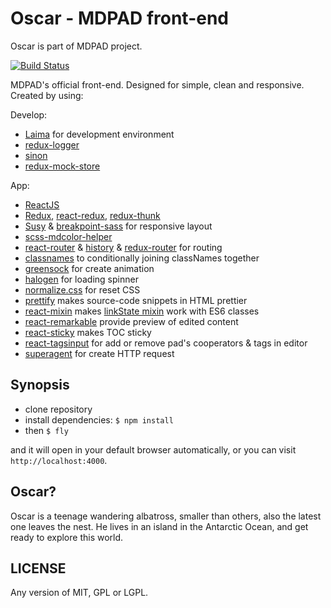 # Oscar - MDPAD front-end

Oscar is part of MDPAD project.

[![Build Status](https://travis-ci.org/Patrolavia/oscar.svg?branch=travis)](https://travis-ci.org/Patrolavia/oscar)

MDPAD's official front-end. Designed for simple, clean and responsive. Created by using:

Develop:
- [Laima](https://github.com/indigofeather/Laima) for development environment
- [redux-logger](https://github.com/fcomb/redux-logger)
- [sinon](https://github.com/sinonjs/sinon)
- [redux-mock-store](https://github.com/arnaudbenard/redux-mock-store)

App:
- [ReactJS](https://github.com/facebook/react)
- [Redux](https://github.com/rackt/redux), [react-redux](https://github.com/rackt/react-redux), [redux-thunk](https://github.com/gaearon/redux-thunk)
- [Susy](https://github.com/oddbird/susy) & [breakpoint-sass](https://github.com/at-import/breakpoint) for responsive layout
- [scss-mdcolor-helper](https://github.com/Fraina/Material-Design-ColorHelper)
- [react-router](https://github.com/rackt/react-router) & [history](https://github.com/rackt/history) & [redux-router](https://github.com/rackt/redux-router) for routing
- [classnames](https://github.com/JedWatson/classnames) to conditionally joining classNames together
- [greensock](https://github.com/greensock/GreenSock-JS) for create animation
- [halogen](https://github.com/yuanyan/halogen) for loading spinner
- [normalize.css](https://github.com/necolas/normalize.css) for reset CSS
- [prettify](https://github.com/google/code-prettify) makes source-code snippets in HTML prettier
- [react-mixin](https://github.com/brigand/react-mixin) makes [linkState mixin](https://www.npmjs.com/package/react-addons-linked-state-mixin) work with ES6 classes
- [react-remarkable](https://github.com/acdlite/react-remarkable) provide preview of edited content
- [react-sticky](https://github.com/captivationsoftware/react-sticky) makes TOC sticky
- [react-tagsinput](https://github.com/olahol/react-tagsinput) for add or remove pad's cooperators & tags in editor
- [superagent](https://github.com/visionmedia/superagent) for create HTTP request

## Synopsis

- clone repository
- install dependencies: `$ npm install`
- then `$ fly`

and it will open in your default browser automatically, or you can visit `http://localhost:4000`.

## Oscar?

Oscar is a teenage wandering albatross, smaller than others, also the latest one leaves the nest. He lives in an island in the Antarctic Ocean, and get ready to explore this world.

## LICENSE

Any version of MIT, GPL or LGPL.
